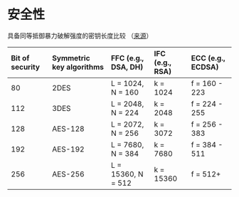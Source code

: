 # 安全性

具备同等抵御暴力破解强度的密钥长度比较 （[来源](http://csrc.nist.gov/publications/nistpubs/800-57/sp800-57_part1_rev3_general.pdf)）

| Bit of security | Symmetric key algorithms | FFC \(e.g., DSA, DH\) | IFC \(e.g., RSA\) | ECC \(e.g., ECDSA\) |
| :--- | :--- | :--- | :--- | :--- |
| 80 | 2DES | L = 1024, N = 160 | k = 1024 | f = 160 - 223 |
| 112 | 3DES | L = 2048, N = 224 | k = 2048 | f = 224 - 255 |
| 128 | AES-128 | L = 2072, N = 256 | k = 3072 | f = 256 - 383 |
| 192 | AES-192 | L = 7680, N = 384 | k = 7680 | f = 384 - 511 |
| 256 | AES-256 | L = 15360, N = 512 | k = 15360 | f = 512+ |





